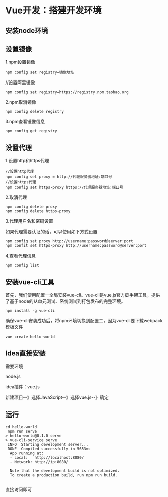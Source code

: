 # Vue开发：搭建开发环境

## 安装node环境

## 设置镜像

1.npm设置镜像

```shell
npm config set registry=镜像地址
```

//设置阿里镜像

```shell
npm config set registry=https://registry.npm.taobao.org
```

2.npm取消镜像

```shell
npm config delete registry
```

3.npm查看镜像信息

```shell
npm config get registry
```

## 设置代理

 1.设置http和https代理

```shell
//设置http代理
npm config set proxy = http://代理服务器地址:端口号
//设置https代理
npm config set https-proxy https://代理服务器地址:端口号
```

2.取消代理

```shell
npm config delete proxy
npm config delete https-proxy
```

3.代理用户名和密码设置

如果代理需要认证的话，可以使用如下方式设置

```shell
npm config set proxy http://username:password@server:port
npm confit set https-proxy http://username:password@server:port
```

4.查看代理信息

```shell
npm config list
```

## 安装vue-cli工具

首先，我们使用配置一全局安装vue-cli。vue-cli是vue.js官方脚手架工具，提供了基于node的从单元测试、系统测试到打包发布的完整环境。

```
npm install -g vue-cli
```

确保vue-cli安装成功后，将npm环境切换到配置二，因为vue-cli要下载webpack模板文件

```shell
vue create hello-world
```



## Idea直接安装

需要环境

node.js

idea插件：vue.js

新建项目--》选择JavaScript--》选择vue.js--》确定

## 运行

```shell
cd hello-world
 npm run serve
> hello-world@0.1.0 serve
> vue-cli-service serve
 INFO  Starting development server...
 DONE  Compiled successfully in 5653ms                                                                                                                                                                       
  App running at:
  - Local:   http://localhost:8080/ 
  - Network: http://ip:8080/

  Note that the development build is not optimized.
  To create a production build, run npm run build.


```

直接访问即可
